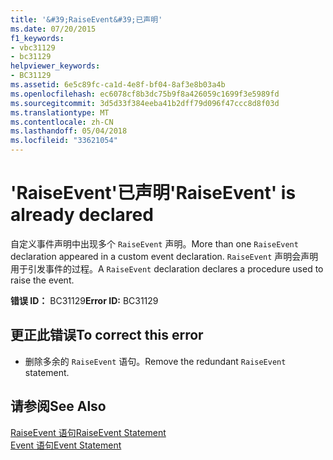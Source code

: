 ```yaml
---
title: '&#39;RaiseEvent&#39;已声明'
ms.date: 07/20/2015
f1_keywords:
- vbc31129
- bc31129
helpviewer_keywords:
- BC31129
ms.assetid: 6e5c89fc-ca1d-4e8f-bf04-8af3e8b03a4b
ms.openlocfilehash: ec6078cf8b3dc75b9f8a426059c1699f3e5989fd
ms.sourcegitcommit: 3d5d33f384eeba41b2dff79d096f47ccc8d8f03d
ms.translationtype: MT
ms.contentlocale: zh-CN
ms.lasthandoff: 05/04/2018
ms.locfileid: "33621054"
---
```

# <a name="39raiseevent39-is-already-declared"></a><span data-ttu-id="cec54-102">&#39;RaiseEvent&#39;已声明</span><span class="sxs-lookup"><span data-stu-id="cec54-102">&#39;RaiseEvent&#39; is already declared</span></span>
<span data-ttu-id="cec54-103">自定义事件声明中出现多个 `RaiseEvent` 声明。</span><span class="sxs-lookup"><span data-stu-id="cec54-103">More than one `RaiseEvent` declaration appeared in a custom event declaration.</span></span> <span data-ttu-id="cec54-104">`RaiseEvent` 声明会声明用于引发事件的过程。</span><span class="sxs-lookup"><span data-stu-id="cec54-104">A `RaiseEvent` declaration declares a procedure used to raise the event.</span></span>  
  
 <span data-ttu-id="cec54-105">**错误 ID：** BC31129</span><span class="sxs-lookup"><span data-stu-id="cec54-105">**Error ID:** BC31129</span></span>  
  
## <a name="to-correct-this-error"></a><span data-ttu-id="cec54-106">更正此错误</span><span class="sxs-lookup"><span data-stu-id="cec54-106">To correct this error</span></span>  
  
-   <span data-ttu-id="cec54-107">删除多余的 `RaiseEvent` 语句。</span><span class="sxs-lookup"><span data-stu-id="cec54-107">Remove the redundant `RaiseEvent` statement.</span></span>  
  
## <a name="see-also"></a><span data-ttu-id="cec54-108">请参阅</span><span class="sxs-lookup"><span data-stu-id="cec54-108">See Also</span></span>  
 [<span data-ttu-id="cec54-109">RaiseEvent 语句</span><span class="sxs-lookup"><span data-stu-id="cec54-109">RaiseEvent Statement</span></span>](../../visual-basic/language-reference/statements/raiseevent-statement.md)  
 [<span data-ttu-id="cec54-110">Event 语句</span><span class="sxs-lookup"><span data-stu-id="cec54-110">Event Statement</span></span>](../../visual-basic/language-reference/statements/event-statement.md)
